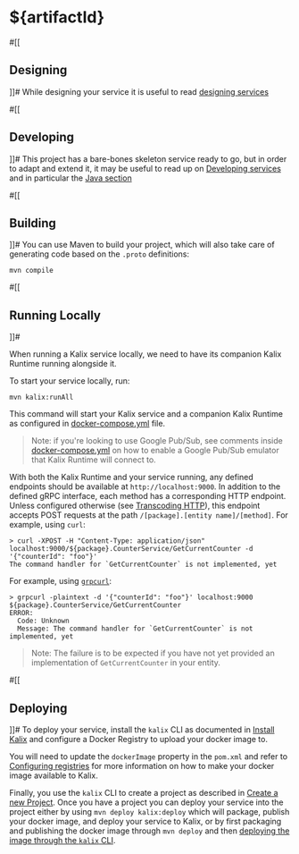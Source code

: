 # ${artifactId}

#[[
## Designing
]]#
While designing your service it is useful to read [designing services](https://docs.kalix.io/developing/development-process-proto.html)

#[[
## Developing
]]#
This project has a bare-bones skeleton service ready to go, but in order to adapt and
extend it, it may be useful to read up on [Developing services](https://docs.kalix.io/developing-services/)
and in particular the [Java section](https://docs.kalix.io/java-protobuf/index.html)

#[[
## Building
]]#
You can use Maven to build your project, which will also take care of
generating code based on the `.proto` definitions:

```shell
mvn compile
```

#[[
## Running Locally
]]#

When running a Kalix service locally, we need to have its companion Kalix Runtime running alongside it.

To start your service locally, run:

```shell
mvn kalix:runAll
```

This command will start your Kalix service and a companion Kalix Runtime as configured in [docker-compose.yml](./docker-compose.yml) file.

> Note: if you're looking to use Google Pub/Sub, see comments inside [docker-compose.yml](./docker-compose.yml)
> on how to enable a Google Pub/Sub emulator that Kalix Runtime will connect to.

With both the Kalix Runtime and your service running, any defined endpoints should be available at `http://localhost:9000`. In addition to the defined gRPC interface, each method has a corresponding HTTP endpoint. Unless configured otherwise (see [Transcoding HTTP](https://docs.kalix.io/java-protobuf/writing-grpc-descriptors-protobuf.html#_transcoding_http)), this endpoint accepts POST requests at the path `/[package].[entity name]/[method]`. For example, using `curl`:

```shell
> curl -XPOST -H "Content-Type: application/json" localhost:9000/${package}.CounterService/GetCurrentCounter -d '{"counterId": "foo"}'
The command handler for `GetCurrentCounter` is not implemented, yet
```

For example, using [`grpcurl`](https://github.com/fullstorydev/grpcurl):

```shell
> grpcurl -plaintext -d '{"counterId": "foo"}' localhost:9000 ${package}.CounterService/GetCurrentCounter 
ERROR:
  Code: Unknown
  Message: The command handler for `GetCurrentCounter` is not implemented, yet
```

> Note: The failure is to be expected if you have not yet provided an implementation of `GetCurrentCounter` in
> your entity.

#[[
## Deploying
]]#
To deploy your service, install the `kalix` CLI as documented in
[Install Kalix](https://docs.kalix.io/kalix/install-kalix.html)
and configure a Docker Registry to upload your docker image to.

You will need to update the `dockerImage` property in the `pom.xml` and refer to
[Configuring registries](https://docs.kalix.io/operations/container-registries.html)
for more information on how to make your docker image available to Kalix.

Finally, you use the `kalix` CLI to create a project as described in [Create a new Project](https://docs.kalix.io/operations/create-project.html). Once you have a project you can deploy your service into the project either 
by using `mvn deploy kalix:deploy` which will package, publish your docker image, and deploy your service to Kalix, 
or by first packaging and publishing the docker image through `mvn deploy` and 
then [deploying the image through the `kalix` CLI](https://docs.kalix.io/operations/deploy-service.html#_deploy).
